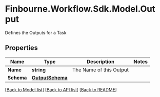 # Finbourne.Workflow.Sdk.Model.Output
Defines the Outputs for a Task

## Properties

Name | Type | Description | Notes
------------ | ------------- | ------------- | -------------
**Name** | **string** | The Name of this Output | 
**Schema** | [**OutputSchema**](OutputSchema.md) |  | 

[[Back to Model list]](../README.md#documentation-for-models) [[Back to API list]](../README.md#documentation-for-api-endpoints) [[Back to README]](../README.md)

